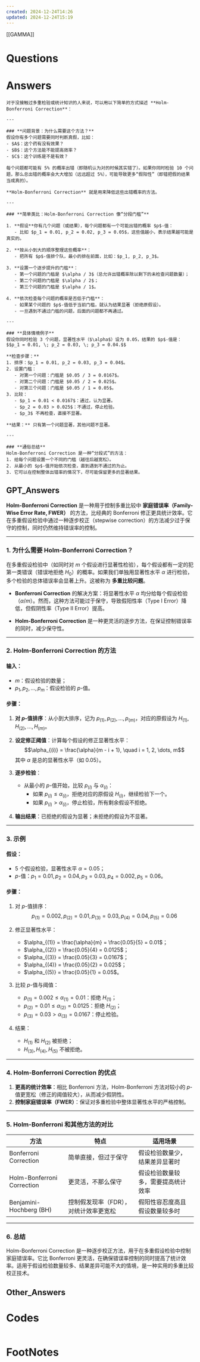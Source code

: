 ```yaml
---
created: 2024-12-24T14:26
updated: 2024-12-24T15:19
---
```

[[GAMMA]]

# Questions


# Answers
```ad-seealso
对于没接触过多重检验或统计知识的人来说，可以用以下简单的方式描述 **Holm-Bonferroni Correction**：

---

### **问题背景：为什么需要这个方法？**
假设你有多个问题需要同时判断真假，比如：
- $A$：这个药有没有效果？
- $B$：这个方法能不能提高效率？
- $C$：这个训练是不是有效？

每个问题都可能有 5% 的概率出错（即随机认为对的时候其实错了）。如果你同时检验 10 个问题，那么总出错的概率会大大增加（远远超过 5%），可能导致更多“假阳性”（即错把假的结果当成真的）。

**Holm-Bonferroni Correction** 就是用来降低这些出错概率的方法。

---

### **简单类比：Holm-Bonferroni Correction 像“分段门槛”**

1. **假设**你有几个问题（或结果），每个问题都有一个可能出错的概率 $p$-值：
   - 比如 $p_1 = 0.01, p_2 = 0.02, p_3 = 0.05$，这些值越小，表示结果越可能是真实的。

2. **按从小到大的顺序整理这些概率**：
   - 把所有 $p$-值排个队，最小的排在前面，比如：$p_1, p_2, p_3$。

3. **设置一个逐步提升的门槛**：
   - 第一个问题的门槛是 $\alpha / 3$（总允许出错概率除以剩下的未检查问题数量）；
   - 第二个问题的门槛是 $\alpha / 2$；
   - 第三个问题的门槛是 $\alpha / 1$。

4. **依次检查每个问题的概率是否低于门槛**：
   - 如果某个问题的 $p$-值低于当前门槛，就认为结果显著（拒绝原假设）。
   - 一旦遇到不通过门槛的问题，后面的问题都不再通过。

---

### **具体情境例子**
假设你同时检验 3 个问题，显著性水平（$\alpha$）设为 0.05，结果的 $p$-值是：
$$p_1 = 0.01, \; p_2 = 0.03, \; p_3 = 0.04.$$

**检查步骤：**
1. 排序：$p_1 = 0.01, p_2 = 0.03, p_3 = 0.04$。
2. 设置门槛：
   - 对第一个问题：门槛是 $0.05 / 3 = 0.0167$。
   - 对第二个问题：门槛是 $0.05 / 2 = 0.025$。
   - 对第三个问题：门槛是 $0.05 / 1 = 0.05$。
3. 比较：
   - $p_1 = 0.01 < 0.0167$：通过，认为显著。
   - $p_2 = 0.03 > 0.025$：不通过，停止检验。
   - $p_3$ 不再检查，直接不显著。

**结果：** 只有第一个问题显著，其他问题不显著。

---

### **通俗总结**
Holm-Bonferroni Correction 是一种“分段式”的方法：
1. 给每个问题设置一个不同的门槛（越往后越宽松）。
2. 从最小的 $p$-值开始依次检查，直到遇到不通过的为止。
3. 它可以在控制整体出错率的情况下，尽可能保留更多的显著结果。
```
## GPT_Answers
**Holm-Bonferroni Correction** 是一种用于控制多重比较中 **家庭错误率（Family-Wise Error Rate, FWER）** 的方法，比经典的 Bonferroni 修正更具统计效率。它在多重假设检验中通过一种逐步校正（stepwise correction）的方法减少过于保守的控制，同时仍然维持错误率的控制。

---

### **1. 为什么需要 Holm-Bonferroni Correction？**

在多重假设检验中（如同时对 $m$ 个假设进行显著性检验），每个假设都有一定的犯第一类错误（错误地拒绝 $H_0$）的概率。如果我们单独用显著性水平 $\alpha$ 进行检验，多个检验的总体错误率会显著上升。这被称为 **多重比较问题**。

- **Bonferroni Correction** 的解决方案：将显著性水平 $\alpha$ 均分给每个假设检验（$\alpha/m$）。然而，这种方法可能过于保守，导致假阳性率（Type I Error）降低，但假阴性率（Type II Error）提高。

- **Holm-Bonferroni Correction** 是一种更灵活的逐步方法，在保证控制错误率的同时，减少保守性。

---

### **2. Holm-Bonferroni Correction 的方法**

#### 输入：
- $m$：假设检验的数量；
- $p_1, p_2, \dots, p_m$：假设检验的 $p$-值。

#### 步骤：
1. **对 $p$-值排序**：从小到大排序，记为 $p_{(1)}, p_{(2)}, \dots, p_{(m)}$，对应的原假设为 $H_{(1)}, H_{(2)}, \dots, H_{(m)}$。

2. **设定修正阈值**：计算每个假设的修正显著性水平：
   $$\alpha_{(i)} = \frac{\alpha}{m - i + 1}, \quad i = 1, 2, \dots, m$$
   其中 $\alpha$ 是总的显著性水平（如 0.05）。

3. **逐步检验**：
   - 从最小的 $p$-值开始，比较 $p_{(i)}$ 与 $\alpha_{(i)}$：
     - 如果 $p_{(i)} \leq \alpha_{(i)}$，拒绝对应的原假设 $H_{(i)}$，继续检验下一个。
     - 如果 $p_{(i)} > \alpha_{(i)}$，停止检验，所有剩余假设不拒绝。

4. **输出结果**：已拒绝的假设为显著；未拒绝的假设为不显著。

---

### **3. 示例**

#### 假设：
- 5 个假设检验，显著性水平 $\alpha = 0.05$；
- $p$-值：$p_1 = 0.01, p_2 = 0.04, p_3 = 0.03, p_4 = 0.002, p_5 = 0.06$。

#### 步骤：
1. 对 $p$-值排序：
   $$p_{(1)} = 0.002, p_{(2)} = 0.01, p_{(3)} = 0.03, p_{(4)} = 0.04, p_{(5)} = 0.06$$

2. 修正显著性水平：
   - $\alpha_{(1)} = \frac{\alpha}{m} = \frac{0.05}{5} = 0.01$；
   - $\alpha_{(2)} = \frac{0.05}{4} = 0.0125$；
   - $\alpha_{(3)} = \frac{0.05}{3} = 0.0167$；
   - $\alpha_{(4)} = \frac{0.05}{2} = 0.025$；
   - $\alpha_{(5)} = \frac{0.05}{1} = 0.05$。

3. 比较 $p$-值与阈值：
   - $p_{(1)} = 0.002 \leq \alpha_{(1)} = 0.01$：拒绝 $H_{(1)}$；
   - $p_{(2)} = 0.01 \leq \alpha_{(2)} = 0.0125$：拒绝 $H_{(2)}$；
   - $p_{(3)} = 0.03 > \alpha_{(3)} = 0.0167$：停止检验。

4. 结果：
   - $H_{(1)}$ 和 $H_{(2)}$ 被拒绝；
   - $H_{(3)}, H_{(4)}, H_{(5)}$ 不被拒绝。

---

### **4. Holm-Bonferroni Correction 的优点**
1. **更高的统计效率**：相比 Bonferroni 方法，Holm-Bonferroni 方法对较小的 $p$-值更宽松（修正的阈值较大），从而减少假阴性。
2. **控制家庭错误率（FWER）**：保证对多重检验中整体显著性水平的严格控制。

---

### **5. Holm-Bonferroni 和其他方法的对比**

| 方法                      | 特点                                     | 适用场景                            |
|---------------------------|------------------------------------------|-------------------------------------|
| Bonferroni Correction     | 简单直接，但过于保守                    | 假设检验数量少，结果差异显著时      |
| Holm-Bonferroni Correction| 更灵活，不那么保守                      | 假设检验数量较多，需要提高统计效率  |
| Benjamini-Hochberg (BH)   | 控制假发现率（FDR），对统计效率更宽松    | 假阳性容忍度高且假设数量较多时      |

---

### **6. 总结**
Holm-Bonferroni Correction 是一种逐步校正方法，用于在多重假设检验中控制家庭错误率。它比 Bonferroni 更灵活，在确保错误率控制的同时提高了统计效率。适用于假设检验数量较多、结果差异可能不大的情境，是一种实用的多重比较校正技术。

## Other_Answers


# Codes

```python

```


# FootNotes

